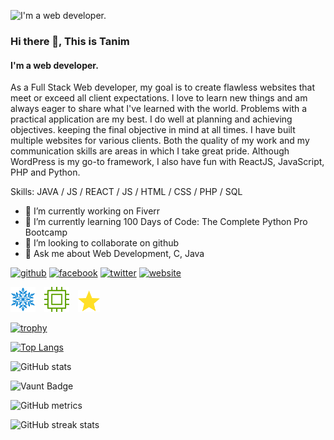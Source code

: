 ![I'm a web developer.](https://scontent.fdac14-1.fna.fbcdn.net/v/t39.30808-6/471090088_608526811546664_2954262173683584969_n.jpg?_nc_cat=111&ccb=1-7&_nc_sid=127cfc&_nc_ohc=L3GK097WdSQQ7kNvgFg2LPB&_nc_zt=23&_nc_ht=scontent.fdac14-1.fna&_nc_gid=AXZh2yHpo5sjq4GcTQUaYcA&oh=00_AYBSN-h_FA3XoVzNNs2RQPyzLDG7B7CI6Sf6lmGKQUR7xw&oe=676FA130)
### Hi there 👋, This is Tanim
#### I'm a web developer.


As a Full Stack Web developer, my goal is to create flawless websites that meet or exceed all client expectations. I love to learn new things and am always eager to share what I've learned with the world. Problems with a practical application are my best. I do well at planning and achieving objectives. keeping the final objective in mind at all times. I have built multiple websites for various clients. Both the quality of my work and my communication skills are areas in which I take great pride. Although WordPress is my go-to framework, I also have fun with ReactJS, JavaScript, PHP and Python.

Skills: JAVA / JS / REACT / JS / HTML / CSS / PHP / SQL

- 🔭 I’m currently working on Fiverr 
- 🌱 I’m currently learning 100 Days of Code: The Complete Python Pro Bootcamp 
- 👯 I’m looking to collaborate on github 
- 💬 Ask me about Web Development, C, Java   


[<img src='https://cdn.jsdelivr.net/npm/simple-icons@3.0.1/icons/github.svg' alt='github' height='40'>](https://github.com/saifullahtanim)  [<img src='https://cdn.jsdelivr.net/npm/simple-icons@3.0.1/icons/facebook.svg' alt='facebook' height='40'>](https://www.facebook.com/iam.saifullatanim02)  [<img src='https://cdn.jsdelivr.net/npm/simple-icons@3.0.1/icons/twitter.svg' alt='twitter' height='40'>](https://twitter.com/iam.saifullatanim02)  [<img src='https://cdn.jsdelivr.net/npm/simple-icons@3.0.1/icons/icloud.svg' alt='website' height='40'>](saifullatanim.com)  

<a href='https://archiveprogram.github.com/'><img src='https://raw.githubusercontent.com/acervenky/animated-github-badges/master/assets/acbadge.gif' width='40' height='40'></a> <a href='https://docs.github.com/en/developers'><img src='https://raw.githubusercontent.com/acervenky/animated-github-badges/master/assets/devbadge.gif' width='40' height='40'></a> <a href='https://stars.github.com/'><img src='https://raw.githubusercontent.com/acervenky/animated-github-badges/master/assets/starbadge.gif' width='35' height='35'></a> 

[![trophy](https://github-profile-trophy.vercel.app/?username=saifullahtanim)](https://github.com/ryo-ma/github-profile-trophy)

[![Top Langs](https://github-readme-stats.vercel.app/api/top-langs/?username=saifullahtanim)](https://github.com/anuraghazra/github-readme-stats)

![GitHub stats](https://github-readme-stats.vercel.app/api?username=saifullahtanim&show_icons=true&count_private=true)  

![Vaunt Badge](https://api.vaunt.dev/v1/github/entities/saifullahtanim/contributions?format=svg&private=true)  

![GitHub metrics](https://metrics.lecoq.io/saifullahtanim)  

![GitHub streak stats](https://streak-stats.demolab.com/?user=saifullahtanim)  

